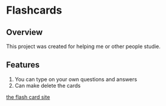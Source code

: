 # Flashcards


## **Overview**
This project was created for helping me or other people studie.

## **Features**
 1. You can type on your own questions and answers
 2. Can make delete the cards 

<a href="https://amoorer75.github.io/Flashcards/">the flash card site</a>
